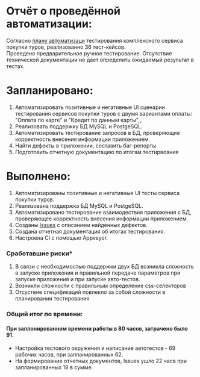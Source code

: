 # Отчёт о проведённой автоматизации:
Согласно [плану автоматизаци](https://github.com/SSamsons/Diplomnaya_Rabota/blob/man/Documets/Plan.md) тестирования комплексного сервиса покупки туров, реализованно 36 тест-кейсов.  
Проведено предварительное ручное тестирование.
Отсутствие технической документации не дает определить ожидаемый результат в тестах.

# Запланировано:
1. Автоматизировать позитивные и негативные UI сценарии тестирования сервисов покупки туров с двумя вариантами оплаты: "Оплата по карте" и "Кредит по данным карты",,.
2. Реализовать поддержку БД MySQL и PostgeSQL.
3. Автоматизировать тестирование запросов в БД, проверяющие корректность внесения информации приложением.
4. Найти дефекты в приложении, составить баг-репорты
5. Подготовить отчетную документацию по итогам тестирвоания

# Выполнено:
1. Автоматизированы позитивные и негативные UI тесты сервиса покупки туров.
2. Реализована поддержка БД MySQL и PostgeSQL.
3. Автоматизировано тестирование взаимодествия приложения с БД, проверяющее корректность внесения информации приложением.
4. Созданы [Issues](https://github.com/SSamsons/Diplomnaya_Rabota/issues) с описанием найденных дефектов.
5. Создана отчетная документация об итогах тестирования.
6. Настроена CI с помощью Appveyor.

### Сработавшие риски*

1. В связи с необходимостью поддержки двух БД возникла сложность в запуске приложения и правильной передаче параметров при запуске приложения и при запуске авто-тестов.
2. Возникли сложности с правильным определение css-селекторов
3. Отсуствие спецификаций повлекло за собой сложности в планировании тестирования

### Общий итог по времени:
#### При заплонированном времени работы в 80 часов, затрачено было 91.
- Настройка тестового окружения и написание автотестов - 69 рабочих часов, при запланированных 62. 
- На формирование отчетных документов, Issues ушло 22 часв при запланированных 18 в сумме.



